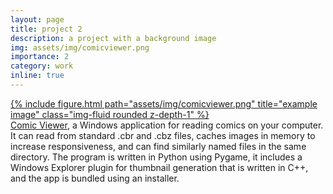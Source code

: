 ```yaml
---
layout: page
title: project 2
description: a project with a background image
img: assets/img/comicviewer.png
importance: 2
category: work
inline: true
---
```


<div class="row">
    <div class="col-sm-4">
        <a href="https://davidbern.com/Comic-Viewer/">{% include figure.html path="assets/img/comicviewer.png" title="example image" class="img-fluid rounded z-depth-1" %}</a>
    </div>
    <div class="col-sm-8">
        <a href="https://davidbern.com/Comic-Viewer/">Comic Viewer</a>, a Windows application for reading comics on your computer. It can read from standard .cbr and .cbz files, caches images in memory to increase responsiveness, and can find similarly named files in the same directory. The program is written in Python using Pygame, it includes a Windows Explorer plugin for thumbnail generation that is written in C++, and the app is bundled using an installer.<a href="https://github.com/odie5533/Comic-Viewer"><i class='fa-brands fa-square-github'></i></a>
    </div>
</div>
